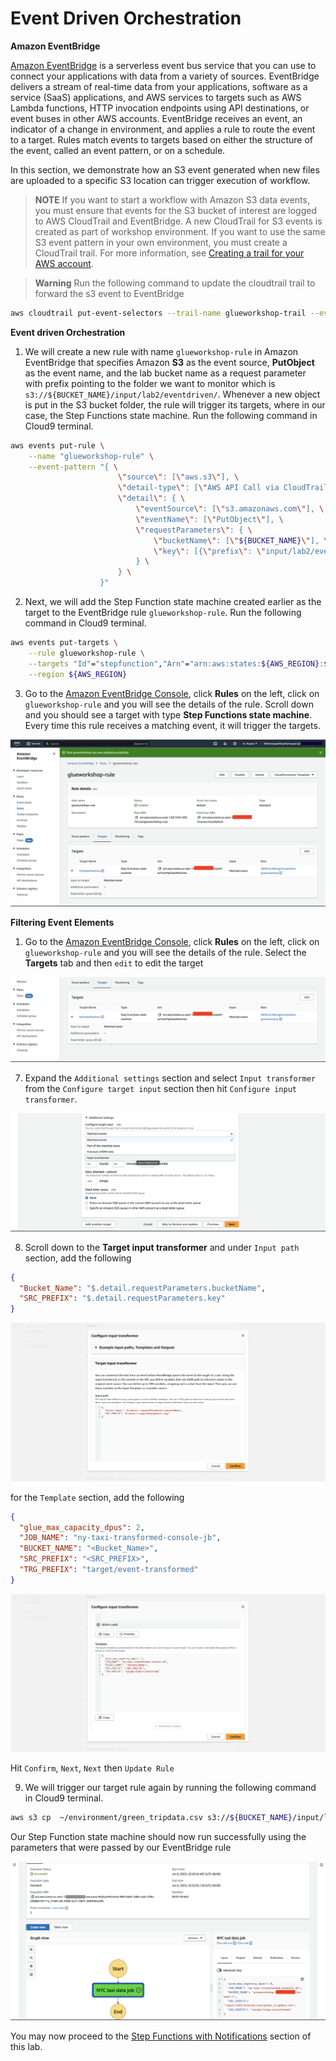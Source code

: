 # Event Driven Orchestration

**Amazon EventBridge**

[Amazon EventBridge](https://aws.amazon.com/eventbridge/) is a serverless event bus service that you can use to connect your applications with data from a variety of sources. EventBridge delivers a stream of real-time data from your applications, software as a service (SaaS) applications, and AWS services to targets such as AWS Lambda functions, HTTP invocation endpoints using API destinations, or event buses in other AWS accounts. EventBridge receives an event, an indicator of a change in environment, and applies a rule to route the event to a target. Rules match events to targets based on either the structure of the event, called an event pattern, or on a schedule.

In this section, we demonstrate how an S3 event generated when new files are uploaded to a specific S3 location can trigger execution of workflow. 

> **NOTE**
> If you want to start a workflow with Amazon S3 data events, you must ensure that events for the S3 bucket of interest are logged to AWS CloudTrail and EventBridge. A new CloudTrail for S3 events is created as part of workshop environment. If you want to use the same S3 event pattern in your own environment, you must create a CloudTrail trail. For more information, see [Creating a trail for your AWS account](https://docs.aws.amazon.com/awscloudtrail/latest/userguide/cloudtrail-create-and-update-a-trail.html).

> **Warning**
> Run the following command to update the cloudtrail trail to forward the s3 event to EventBridge

``` bash
aws cloudtrail put-event-selectors --trail-name glueworkshop-trail --event-selectors '[{"ReadWriteType": "WriteOnly","IncludeManagementEvents": false,"DataResources": [{"Type":"AWS::S3::Object","Values": ["arn:aws:s3:::'"$BUCKET_NAME"'/input/lab2/eventdriven/"]}]}]'
```

**Event driven Orchestration**

1. We will create a new rule with name `glueworkshop-rule` in Amazon EventBridge that specifies Amazon **S3** as the event source, **PutObject** as the event name, and the lab bucket name as a request parameter with prefix pointing to the folder we want to monitor which is `s3://${BUCKET_NAME}/input/lab2/eventdriven/`. Whenever a new object is put in the S3 bucket folder, the rule will trigger its targets, where in our case, the Step Functions state machine. Run the following command in Cloud9 terminal.

```bash
aws events put-rule \
    --name "glueworkshop-rule" \
    --event-pattern "{ \
                        \"source\": [\"aws.s3\"], \
                        \"detail-type\": [\"AWS API Call via CloudTrail\"], \
                        \"detail\": { \
                            \"eventSource\": [\"s3.amazonaws.com\"], \
                            \"eventName\": [\"PutObject\"], \
                            \"requestParameters\": { \
                                \"bucketName\": [\"${BUCKET_NAME}\"], \
                                \"key\": [{\"prefix\": \"input/lab2/eventdriven/\"}]
                            } \
                        } \
                    }"
```

2. Next, we will add the Step Function state machine created earlier as the target to the EventBridge rule `glueworkshop-rule`. Run the following command in Cloud9 terminal.

```bash
aws events put-targets \
    --rule glueworkshop-rule \
    --targets "Id"="stepfunction","Arn"="arn:aws:states:${AWS_REGION}:${AWS_ACCOUNT_ID}:stateMachine:MyStateMachine","RoleArn"="arn:aws:iam::${AWS_ACCOUNT_ID}:role/AWSEventBridgeInvokeRole-glueworkshop" \
    --region ${AWS_REGION}
```
3. Go to the [Amazon EventBridge Console](https://us-east-2.console.aws.amazon.com/events/), click **Rules** on the left, click on `glueworkshop-rule` and you will see the details of the rule. Scroll down and you should see a target with type **Step Functions state machine**. Every time this rule receives a matching event, it will trigger the targets.

![Rule targets](/static/Glue%20Jobs/Lab%203/step-functions-screenshots/lab8-2-1.png)

**Filtering Event Elements**

1. Go to the [Amazon EventBridge Console](https://us-east-2.console.aws.amazon.com/events/), click **Rules** on the left, click on `glueworkshop-rule` and you will see the details of the rule. Select the **Targets** tab and then `edit` to edit the target

![failed state machine](/static/Glue%20Jobs/Lab%203/step-functions-screenshots/lab8-2-2.png)

7. Expand the `Additional settings` section and select `Input transformer` from the `Configure target input` section then hit `Configure input transformer`.

![failed state machine](/static/Glue%20Jobs/Lab%203/step-functions-screenshots/lab8-2-3.png)

8. Scroll down to the **Target input transformer** and under `Input path` section, add the following 
```JSON
{
  "Bucket_Name": "$.detail.requestParameters.bucketName",
  "SRC_PREFIX": "$.detail.requestParameters.key"
}
```
![Rule targets](/static/Glue%20Jobs/Lab%203/step-functions-screenshots/lab8-2-5.png)

for the `Template` section, add the following

```JSON
{
  "glue_max_capacity_dpus": 2,
  "JOB_NAME": "ny-taxi-transformed-console-jb",
  "BUCKET_NAME": "<Bucket_Name>",
  "SRC_PREFIX": "<SRC_PREFIX>",
  "TRG_PREFIX": "target/event-transformed"
}
```

![Rule targets](/static/Glue%20Jobs/Lab%203/step-functions-screenshots/lab8-2-6.png)

Hit `Confirm`, `Next`, `Next` then `Update Rule`


9. We will trigger our target rule again by running the following command in Cloud9 terminal.

```bash
aws s3 cp  ~/environment/green_tripdata.csv s3://${BUCKET_NAME}/input/lab2/eventdriven/
```

Our Step Function state machine should now run successfully using the parameters that were passed by our EventBridge rule


![failed state machine](/static/Glue%20Jobs/Lab%203/step-functions-screenshots/lab8-2-4.png)


You may now proceed to the [Step Functions with Notifications](/Lab%2002%3A%20Orchestration%20using%20Step%20Functions/Step%20Functions%20with%20Notifications/README.md) section of this lab.